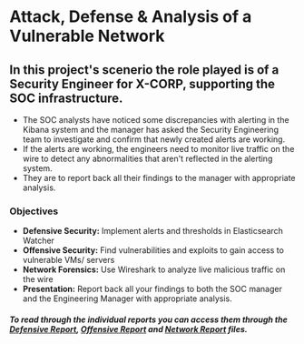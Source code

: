 # Attack, Defense & Analysis of a Vulnerable Network

## In this project's scenerio the role played is of a Security Engineer for X-CORP, supporting the SOC infrastructure.
* The SOC analysts have noticed some discrepancies with alerting in the Kibana system and the manager has asked the Security Engineering team to investigate and confirm that newly created alerts are working.
* If the alerts are working, the engineers need to monitor live traffic on the wire to detect any abnormalities that aren't reflected in the alerting system.
* They are to report back all their findings to the manager with appropriate analysis.

### Objectives
* __Defensive Security:__ Implement alerts and thresholds in Elasticsearch Watcher
* __Offensive Security:__ Find vulnerabilities and exploits to gain access to vulnerable VMs/ servers
* __Network Forensics:__ Use Wireshark to analyze live malicious traffic on the wire
* __Presentation:__ Report back all your findings to both the SOC manager and the Engineering Manager with appropriate analysis.

##### To read through the individual reports you can access them through the [Defensive Report](https://github.com/juan-desu/Attack-Defense-Analysis-of-a-Vulnerable-Network/blob/main/Defensive%20Report.md), [Offensive Report](https://github.com/juan-desu/Attack-Defense-Analysis-of-a-Vulnerable-Network/blob/main/Offensive%20Report.md) and [Network Report](https://github.com/juan-desu/Attack-Defense-Analysis-of-a-Vulnerable-Network/blob/main/Network%20Report) files.
